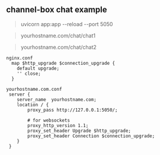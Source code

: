 ## channel-box chat example

> uvicorn app:app --reload --port 5050  

> yourhostname.com/chat/chat1

> yourhostname.com/chat/chat2

```console
nginx.conf
  map $http_upgrade $connection_upgrade {
    default upgrade; 
    '' close;
  }  

yourhostname.com.conf
 server {
    server_name  yourhostname.com;
    location / {
        proxy_pass http://127.0.0.1:5050/;

        # for websockets
        proxy_http_version 1.1;
        proxy_set_header Upgrade $http_upgrade;
        proxy_set_header Connection $connection_upgrade;
    }  
 }
``` 

